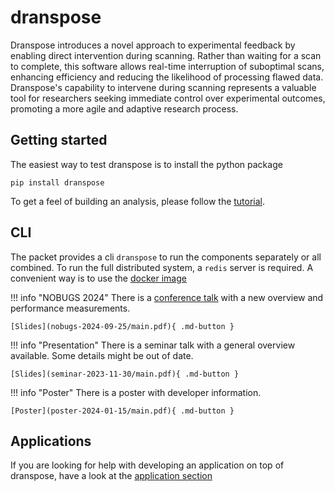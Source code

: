 # dranspose

Dranspose introduces a novel approach to experimental feedback by enabling direct intervention during scanning. 
Rather than waiting for a scan to complete, this software allows real-time interruption of suboptimal scans, 
enhancing efficiency and reducing the likelihood of processing flawed data. 
Dranspose's capability to intervene during scanning represents a valuable tool for researchers seeking immediate control over experimental outcomes, 
promoting a more agile and adaptive research process.


## Getting started

The easiest way to test dranspose is to install the python package

    pip install dranspose

To get a feel of building an analysis, please follow the [tutorial](tutorials/analysis.md).

## CLI

The packet provides a cli `dranspose` to run the components separately or all combined. 
To run the full distributed system, a `redis` server is required. A convenient way is to use the [docker image](https://hub.docker.com/r/redis/redis-stack)

!!! info "NOBUGS 2024"
    There is a [conference talk](https://indico.esrf.fr/event/114/contributions/750/) with a new overview and performance measurements.

    [Slides](nobugs-2024-09-25/main.pdf){ .md-button }


!!! info "Presentation"
    There is a seminar talk with a general overview available. Some details might be out of date.

    [Slides](seminar-2023-11-30/main.pdf){ .md-button }

!!! info "Poster"
    There is a poster with developer information.

    [Poster](poster-2024-01-15/main.pdf){ .md-button }

## Applications

If you are looking for help with developing an application on top of dranspose, have a look at the [application section](applications/overview.md)

